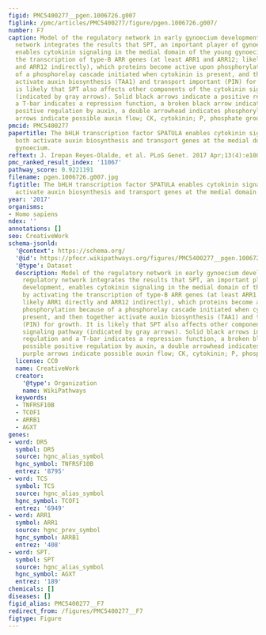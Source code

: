 ```yaml
---
figid: PMC5400277__pgen.1006726.g007
figlink: /pmc/articles/PMC5400277/figure/pgen.1006726.g007/
number: F7
caption: Model of the regulatory network in early gynoecium development. This regulatory
  network integrates the results that SPT, an important player of gynoecium development,
  enables cytokinin signaling in the medial domain of the young gynoecium by activating
  the transcription of type-B ARR genes (at least ARR1 and ARR12; likely ARR1 directly
  and ARR12 indirectly), which proteins become active upon phosphorylation because
  of a phosphorelay cascade initiated when cytokinin is present, and then together
  activate auxin biosynthesis (TAA1) and transport important (PIN) for growth. It
  is likely that SPT also affects other components of the cytokinin signaling pathway
  (indicated by gray arrows). Solid black arrows indicate a positive regulation and
  a T-bar indicates a repression function, a broken black arrow indicates possible
  positive regulation by auxin, a double arrowhead indicates phosphorylation, purple
  arrows indicate possible auxin flow; CK, cytokinin; P, phosphate group.
pmcid: PMC5400277
papertitle: The bHLH transcription factor SPATULA enables cytokinin signaling, and
  both activate auxin biosynthesis and transport genes at the medial domain of the
  gynoecium.
reftext: J. Irepan Reyes-Olalde, et al. PLoS Genet. 2017 Apr;13(4):e1006726.
pmc_ranked_result_index: '11067'
pathway_score: 0.9221191
filename: pgen.1006726.g007.jpg
figtitle: The bHLH transcription factor SPATULA enables cytokinin signaling, and both
  activate auxin biosynthesis and transport genes at the medial domain of the gynoecium
year: '2017'
organisms:
- Homo sapiens
ndex: ''
annotations: []
seo: CreativeWork
schema-jsonld:
  '@context': https://schema.org/
  '@id': https://pfocr.wikipathways.org/figures/PMC5400277__pgen.1006726.g007.html
  '@type': Dataset
  description: Model of the regulatory network in early gynoecium development. This
    regulatory network integrates the results that SPT, an important player of gynoecium
    development, enables cytokinin signaling in the medial domain of the young gynoecium
    by activating the transcription of type-B ARR genes (at least ARR1 and ARR12;
    likely ARR1 directly and ARR12 indirectly), which proteins become active upon
    phosphorylation because of a phosphorelay cascade initiated when cytokinin is
    present, and then together activate auxin biosynthesis (TAA1) and transport important
    (PIN) for growth. It is likely that SPT also affects other components of the cytokinin
    signaling pathway (indicated by gray arrows). Solid black arrows indicate a positive
    regulation and a T-bar indicates a repression function, a broken black arrow indicates
    possible positive regulation by auxin, a double arrowhead indicates phosphorylation,
    purple arrows indicate possible auxin flow; CK, cytokinin; P, phosphate group.
  license: CC0
  name: CreativeWork
  creator:
    '@type': Organization
    name: WikiPathways
  keywords:
  - TNFRSF10B
  - TCOF1
  - ARRB1
  - AGXT
genes:
- word: DR5
  symbol: DR5
  source: hgnc_alias_symbol
  hgnc_symbol: TNFRSF10B
  entrez: '8795'
- word: TCS
  symbol: TCS
  source: hgnc_alias_symbol
  hgnc_symbol: TCOF1
  entrez: '6949'
- word: ARR1
  symbol: ARR1
  source: hgnc_prev_symbol
  hgnc_symbol: ARRB1
  entrez: '408'
- word: SPT.
  symbol: SPT
  source: hgnc_alias_symbol
  hgnc_symbol: AGXT
  entrez: '189'
chemicals: []
diseases: []
figid_alias: PMC5400277__F7
redirect_from: /figures/PMC5400277__F7
figtype: Figure
---
```

